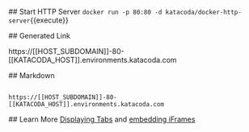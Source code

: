 ## Start HTTP Server
`docker run -p 80:80 -d katacoda/docker-http-server`{{execute}}

## Generated Link

https://[[HOST_SUBDOMAIN]]-80-[[KATACODA_HOST]].environments.katacoda.com

## Markdown 
<pre><code>
https://[[HOST_SUBDOMAIN]]-80-[[KATACODA_HOST]].environments.katacoda.com
</code></pre>

## Learn More
[Displaying Tabs](https://katacoda.com/scenario-examples/scenarios/dashboard-tabs) and [embedding iFrames](https://katacoda.com/scenario-examples/scenarios/dashboard-tabs-iframe)